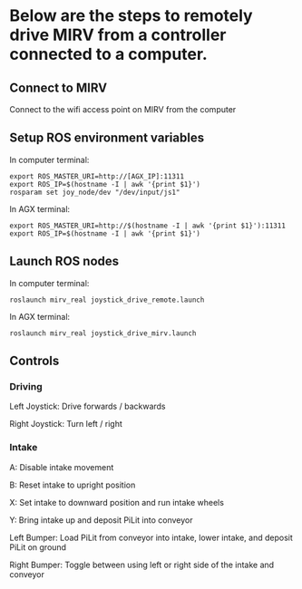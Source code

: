 # Below are the steps to remotely drive MIRV from a controller connected to a computer.

## Connect to MIRV
Connect to the wifi access point on MIRV from the computer

## Setup ROS environment variables
In computer terminal:
```
export ROS_MASTER_URI=http://[AGX_IP]:11311
export ROS_IP=$(hostname -I | awk '{print $1}')
rosparam set joy_node/dev "/dev/input/js1"
```

In AGX terminal:
```
export ROS_MASTER_URI=http://$(hostname -I | awk '{print $1}'):11311
export ROS_IP=$(hostname -I | awk '{print $1}')
```

## Launch ROS nodes
In computer terminal:
```
roslaunch mirv_real joystick_drive_remote.launch
```

In AGX terminal:
```
roslaunch mirv_real joystick_drive_mirv.launch
```

## Controls
### Driving
Left Joystick: Drive forwards / backwards

Right Joystick: Turn left / right

### Intake
A: Disable intake movement

B: Reset intake to upright position

X: Set intake to downward position and run intake wheels

Y: Bring intake up and deposit PiLit into conveyor

Left Bumper: Load PiLit from conveyor into intake, lower intake, and deposit PiLit on ground

Right Bumper: Toggle between using left or right side of the intake and conveyor
